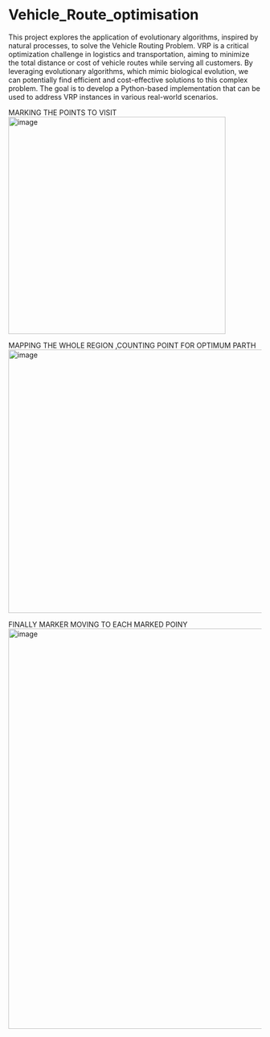 # Vehicle_Route_optimisation
This project explores the application of evolutionary algorithms, inspired by natural processes, to solve the Vehicle Routing Problem. VRP is a critical optimization challenge in logistics and transportation, aiming to minimize the total distance or cost of vehicle routes while serving all customers. By leveraging evolutionary algorithms, which mimic biological evolution, we can potentially find efficient and cost-effective solutions to this complex problem. The goal is to develop a Python-based implementation that can be used to address VRP instances in various real-world scenarios.


MARKING THE POINTS TO VISIT
<img width="432" alt="image" src="https://github.com/user-attachments/assets/c395ba10-6846-4338-8176-16e1082a7d92">


MAPPING THE WHOLE REGION ,COUNTING POINT FOR OPTIMUM PARTH
<img width="524" alt="image" src="https://github.com/user-attachments/assets/bd53cd17-1b58-4b83-8c21-126f311d4abd">




FINALLY MARKER MOVING TO EACH MARKED POINY
<img width="796" alt="image" src="https://github.com/user-attachments/assets/25bedee0-a2a5-4bf8-b33c-feea946a7849">
